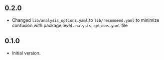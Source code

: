 ## 0.2.0

- Changed `lib/analysis_options.yaml` to `lib/recommend.yaml` to minimize confusion with package level
  `analysis_options.yaml` file

## 0.1.0

- Initial version.
